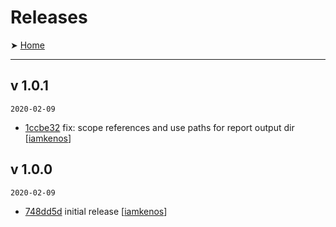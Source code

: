 # Releases

➤ [Home](../README.md)

---

## v 1.0.1

`2020-02-09`

- [1ccbe32](https://github.com/iamkenos/ellie/commit/1ccbe32) fix: scope references and use paths for report output dir [[iamkenos](https://github.com/iamkenos)]

## v 1.0.0

`2020-02-09`

- [748dd5d](https://github.com/iamkenos/ellie/tree/748dd5d) initial release [[iamkenos](https://github.com/iamkenos)]

